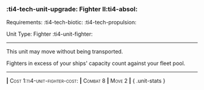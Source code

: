 ### :ti4-tech-unit-upgrade: **Fighter II**:ti4-absol:

Requirements: :ti4-tech-biotic: :ti4-tech-propulsion:

Unit Type: Fighter :ti4-unit-fighter:

---

This unit may move without being transported.

Fighters in excess of your ships' capacity count against your fleet pool.

---

__|__ <span style="font-variant:small-caps;">Cost 1:ti4-unit-fighter-cost:</span> __|__ <span style="font-variant:small-caps;">Combat 8</span> __|__ <span style="font-variant:small-caps;">Move 2</span> __|__
{ .unit-stats }
